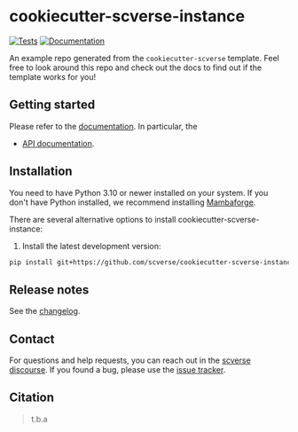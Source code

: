 # cookiecutter-scverse-instance

[![Tests][badge-tests]][link-tests]
[![Documentation][badge-docs]][link-docs]

[badge-tests]: https://img.shields.io/github/actions/workflow/status/scverse/cookiecutter-scverse-instance/test.yaml?branch=main
[link-tests]: https://github.com/scverse/cookiecutter-scverse-instance/actions/workflows/test.yml
[badge-docs]: https://img.shields.io/readthedocs/cookiecutter-scverse-instance

An example repo generated from the `cookiecutter-scverse` template. Feel free to look around this repo and check out the docs to find out if the template works for you!

## Getting started

Please refer to the [documentation][link-docs]. In particular, the

-   [API documentation][link-api].

## Installation

You need to have Python 3.10 or newer installed on your system. If you don't have
Python installed, we recommend installing [Mambaforge](https://github.com/conda-forge/miniforge#mambaforge).

There are several alternative options to install cookiecutter-scverse-instance:

<!--
1) Install the latest release of `cookiecutter-scverse-instance` from `PyPI <https://pypi.org/project/cookiecutter-scverse-instance/>`_:

```bash
pip install cookiecutter-scverse-instance
```
-->

1. Install the latest development version:

```bash
pip install git+https://github.com/scverse/cookiecutter-scverse-instance.git@main
```

## Release notes

See the [changelog][changelog].

## Contact

For questions and help requests, you can reach out in the [scverse discourse][scverse-discourse].
If you found a bug, please use the [issue tracker][issue-tracker].

## Citation

> t.b.a

[scverse-discourse]: https://discourse.scverse.org/
[issue-tracker]: https://github.com/scverse/cookiecutter-scverse-instance/issues
[changelog]: https://cookiecutter-scverse-instance.readthedocs.io/latest/changelog.html
[link-docs]: https://cookiecutter-scverse-instance.readthedocs.io
[link-api]: https://cookiecutter-scverse-instance.readthedocs.io/latest/api.html
